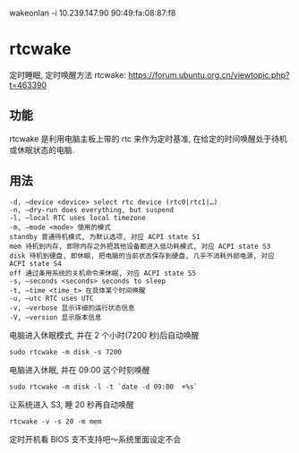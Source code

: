 


wakeonlan -i 10.239.147.90 90:49:fa:08:87:f8

# rtcwake

定时睡眠, 定时唤醒方法 rtcwake: https://forum.ubuntu.org.cn/viewtopic.php?t=463390

## 功能

rtcwake 是利用电脑主板上带的 rtc 来作为定时基准, 在给定的时间唤醒处于待机或休眠状态的电脑. 

## 用法

```
-d, –device <device> select rtc device (rtc0|rtc1|…)
-n, –dry-run does everything, but suspend
-l, –local RTC uses local timezone
-m, –mode <mode> 使用的模式
standby 普通待机模式, 为默认选项, 对应 ACPI state S1
mem 待机到内存, 即除内存之外把其他设备都进入低功耗模式, 对应 ACPI state S3
disk 待机到硬盘, 即休眠, 把电脑的当前状态保存到硬盘, 几乎不消耗外部电源, 对应 ACPI state S4
off 通过条用系统的关机命令来休眠, 对应 ACPI state S5
-s, –seconds <seconds> seconds to sleep
-t, –time <time_t> 在具体某个时间唤醒
-u, –utc RTC uses UTC
-v, –verbose 显示详细的运行状态信息
-V, –version 显示版本信息
```

电脑进入休眠模式, 并在 2 个小时(7200 秒)后自动唤醒

```
sudo rtcwake -m disk -s 7200
```

电脑进入休眠, 并在 09:00 这个时刻唤醒

```
sudo rtcwake -m disk -l -t `date -d 09:00  +%s`
```

让系统进入 S3, 睡 20 秒再自动唤醒

```
rtcwake -v -s 20 -m mem
```

定时开机看 BIOS 支不支持吧～系统里面设定不会

